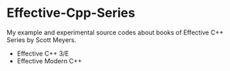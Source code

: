 # Effective-Cpp-Series
My example and experimental source codes about books of Effective C++ Series by Scott Meyers.
 - Effective C++ 3/E
 - Effective Modern C++
